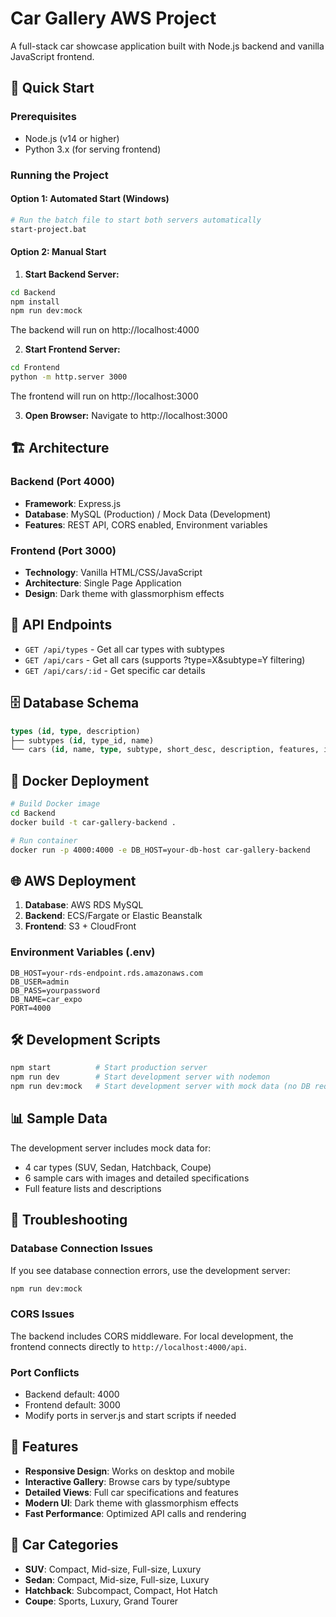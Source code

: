 # Car Gallery AWS Project

A full-stack car showcase application built with Node.js backend and vanilla JavaScript frontend.

## 🚀 Quick Start

### Prerequisites
- Node.js (v14 or higher)
- Python 3.x (for serving frontend)

### Running the Project

#### Option 1: Automated Start (Windows)
```bash
# Run the batch file to start both servers automatically
start-project.bat
```

#### Option 2: Manual Start

1. **Start Backend Server:**
```bash
cd Backend
npm install
npm run dev:mock
```
The backend will run on http://localhost:4000

2. **Start Frontend Server:**
```bash
cd Frontend
python -m http.server 3000
```
The frontend will run on http://localhost:3000

3. **Open Browser:**
Navigate to http://localhost:3000

## 🏗️ Architecture

### Backend (Port 4000)
- **Framework**: Express.js
- **Database**: MySQL (Production) / Mock Data (Development)
- **Features**: REST API, CORS enabled, Environment variables

### Frontend (Port 3000)
- **Technology**: Vanilla HTML/CSS/JavaScript
- **Architecture**: Single Page Application
- **Design**: Dark theme with glassmorphism effects

## 📡 API Endpoints

- `GET /api/types` - Get all car types with subtypes
- `GET /api/cars` - Get all cars (supports ?type=X&subtype=Y filtering)
- `GET /api/cars/:id` - Get specific car details

## 🗄️ Database Schema

```sql
types (id, type, description)
├── subtypes (id, type_id, name)  
└── cars (id, name, type, subtype, short_desc, description, features, image_url, created_at)
```

## 🐳 Docker Deployment

```bash
# Build Docker image
cd Backend
docker build -t car-gallery-backend .

# Run container
docker run -p 4000:4000 -e DB_HOST=your-db-host car-gallery-backend
```

## 🌐 AWS Deployment

1. **Database**: AWS RDS MySQL
2. **Backend**: ECS/Fargate or Elastic Beanstalk
3. **Frontend**: S3 + CloudFront

### Environment Variables (.env)
```
DB_HOST=your-rds-endpoint.rds.amazonaws.com
DB_USER=admin
DB_PASS=yourpassword  
DB_NAME=car_expo
PORT=4000
```

## 🛠️ Development Scripts

```bash
npm start          # Start production server
npm run dev        # Start development server with nodemon
npm run dev:mock   # Start development server with mock data (no DB required)
```

## 📊 Sample Data

The development server includes mock data for:
- 4 car types (SUV, Sedan, Hatchback, Coupe)
- 6 sample cars with images and detailed specifications
- Full feature lists and descriptions

## 🔧 Troubleshooting

### Database Connection Issues
If you see database connection errors, use the development server:
```bash
npm run dev:mock
```

### CORS Issues
The backend includes CORS middleware. For local development, the frontend connects directly to `http://localhost:4000/api`.

### Port Conflicts
- Backend default: 4000
- Frontend default: 3000
- Modify ports in server.js and start scripts if needed

## 📱 Features

- **Responsive Design**: Works on desktop and mobile
- **Interactive Gallery**: Browse cars by type/subtype
- **Detailed Views**: Full car specifications and features
- **Modern UI**: Dark theme with glassmorphism effects
- **Fast Performance**: Optimized API calls and rendering

## 🚗 Car Categories

- **SUV**: Compact, Mid-size, Full-size, Luxury
- **Sedan**: Compact, Mid-size, Full-size, Luxury  
- **Hatchback**: Subcompact, Compact, Hot Hatch
- **Coupe**: Sports, Luxury, Grand Tourer
